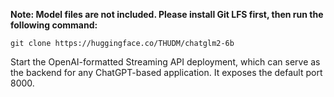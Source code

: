 **Note: Model files are not included. Please install Git LFS first, then run the following command:**

```shell
git clone https://huggingface.co/THUDM/chatglm2-6b
```

Start the OpenAI-formatted Streaming API deployment, which can serve as the backend for any ChatGPT-based application. It exposes the default port 8000.